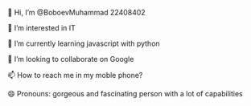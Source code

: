 👋 Hi, I’m @BoboevMuhammad 22408402

👀 I’m interested in IT

🌱 I’m currently learning javascript with python

💞️ I’m looking to collaborate on Google

📫 How to reach me in my moble phone?

😄 Pronouns: gorgeous and fascinating person with a lot of capabilities


<!---
BoboevMuhammad/BoboevMuhammad is a ✨ special ✨ repository because its `README.md` (this file) appears on your GitHub profile.
You can click the Preview link to take a look at your changes.
--->
